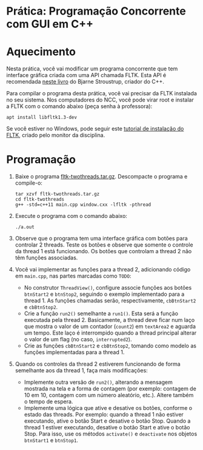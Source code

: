 # Prática: Programação Concorrente com GUI em C++



# Aquecimento

Nesta prática, você vai modificar um programa concorrente que tem interface gráfica criada com uma API chamada FLTK. Esta API é recomendada [neste livro](http://stroustrup.com/Programming/) do Bjarne Stroustrup, criador do C++.

Para compilar o programa desta prática, você vai precisar da FLTK instalada no seu sistema. Nos computadores do NCC, você pode virar root e instalar a FLTK com o comando abaixo (peça senha à professora):
```
apt install libfltk1.3-dev
```

Se você estiver no Windows, pode seguir este [tutorial de instalação do FLTK](tutorial-windows-fltk.pdf), criado pelo monitor da disciplina.



# Programação

1. Baixe o programa [fltk-twothreads.tar.gz](fltk-twothreads.tar.gz). Descompacte o programa e compile-o:
   ```
   tar xzvf fltk-twothreads.tar.gz
   cd fltk-twothreads
   g++ -std=c++11 main.cpp window.cxx -lfltk -pthread
   ```

2. Execute o programa com o comando abaixo: 
   ```
   ./a.out
   ```
   
3. Observe que o programa tem uma interface gráfica com botões para controlar 2 threads. Teste os botões e observe que somente o controle da thread 1 está funcionando. Os botões que controlam a thread 2 não têm funções associadas.

4. Você vai implementar as funções para a thread 2, adicionando código em `main.cpp`, nas partes marcadas como `TODO`:
   - No construtor `ThreadView()`, configure associe funções aos botões `btnStart2` e `btnStop2`, seguindo o exemplo implementado para a thread 1. As funções chamadas serão, respectivamente, `cbBtnStart2` e `cbBtnStop2`.
   - Crie a função `run2()` semelhante a `run1()`. Esta será a função executada pela thread 2. Basicamente, a thread deve ficar num laço que mostra o valor de um contador (`count2`) em `textArea2` e aguarda um tempo. Este laço é interrompido quando a thread principal alterar o valor de um flag (no caso, `interrupted2`).
   - Crie as funções `cbBtnStart2` e `cbBtnStop2`, tomando como modelo as funções implementadas para a thread 1.
   
5. Quando os controles da thread 2 estiverem funcionando de forma semelhante aos da thread 1, faça mais modificações:
   - Implemente outra versão de `run2()`, alterando a mensagem mostrada na tela e a forma de contagem (por exemplo: contagem de 10 em 10, contagem com um número aleatório, etc.). Altere também o tempo de espera.
   - Implemente uma lógica que ative e desative os botões, conforme o estado das threads. Por exemplo: quando a thread 1 não estiver executando, ative o botão Start e desative o botão Stop. Quando a thread 1 estiver executando, desative o botão Start e ative o botão Stop. Para isso, use os métodos `activate()` e `deactivate` nos objetos `btnStart1` e `btnStop1`.
   
   
   
   
   
  
